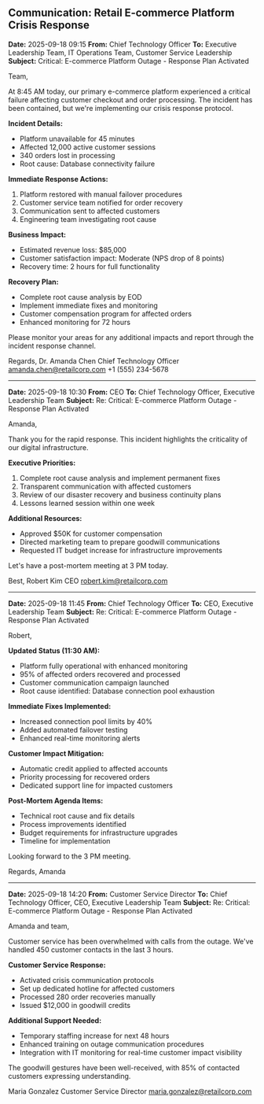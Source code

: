 ## Communication: Retail E-commerce Platform Crisis Response

**Date:** 2025-09-18 09:15
**From:** Chief Technology Officer
**To:** Executive Leadership Team, IT Operations Team, Customer Service Leadership
**Subject:** Critical: E-commerce Platform Outage - Response Plan Activated

Team,

At 8:45 AM today, our primary e-commerce platform experienced a critical failure affecting customer checkout and order processing. The incident has been contained, but we're implementing our crisis response protocol.

**Incident Details:**
- Platform unavailable for 45 minutes
- Affected 12,000 active customer sessions
- 340 orders lost in processing
- Root cause: Database connectivity failure

**Immediate Response Actions:**
1. Platform restored with manual failover procedures
2. Customer service team notified for order recovery
3. Communication sent to affected customers
4. Engineering team investigating root cause

**Business Impact:**
- Estimated revenue loss: $85,000
- Customer satisfaction impact: Moderate (NPS drop of 8 points)
- Recovery time: 2 hours for full functionality

**Recovery Plan:**
- Complete root cause analysis by EOD
- Implement immediate fixes and monitoring
- Customer compensation program for affected orders
- Enhanced monitoring for 72 hours

Please monitor your areas for any additional impacts and report through the incident response channel.

Regards,
Dr. Amanda Chen
Chief Technology Officer
amanda.chen@retailcorp.com
+1 (555) 234-5678

---

**Date:** 2025-09-18 10:30
**From:** CEO
**To:** Chief Technology Officer, Executive Leadership Team
**Subject:** Re: Critical: E-commerce Platform Outage - Response Plan Activated

Amanda,

Thank you for the rapid response. This incident highlights the criticality of our digital infrastructure.

**Executive Priorities:**
1. Complete root cause analysis and implement permanent fixes
2. Transparent communication with affected customers
3. Review of our disaster recovery and business continuity plans
4. Lessons learned session within one week

**Additional Resources:**
- Approved $50K for customer compensation
- Directed marketing team to prepare goodwill communications
- Requested IT budget increase for infrastructure improvements

Let's have a post-mortem meeting at 3 PM today.

Best,
Robert Kim
CEO
robert.kim@retailcorp.com

---

**Date:** 2025-09-18 11:45
**From:** Chief Technology Officer
**To:** CEO, Executive Leadership Team
**Subject:** Re: Critical: E-commerce Platform Outage - Response Plan Activated

Robert,

**Updated Status (11:30 AM):**
- Platform fully operational with enhanced monitoring
- 95% of affected orders recovered and processed
- Customer communication campaign launched
- Root cause identified: Database connection pool exhaustion

**Immediate Fixes Implemented:**
- Increased connection pool limits by 40%
- Added automated failover testing
- Enhanced real-time monitoring alerts

**Customer Impact Mitigation:**
- Automatic credit applied to affected accounts
- Priority processing for recovered orders
- Dedicated support line for impacted customers

**Post-Mortem Agenda Items:**
- Technical root cause and fix details
- Process improvements identified
- Budget requirements for infrastructure upgrades
- Timeline for implementation

Looking forward to the 3 PM meeting.

Regards,
Amanda

---

**Date:** 2025-09-18 14:20
**From:** Customer Service Director
**To:** Chief Technology Officer, CEO, Executive Leadership Team
**Subject:** Re: Critical: E-commerce Platform Outage - Response Plan Activated

Amanda and team,

Customer service has been overwhelmed with calls from the outage. We've handled 450 customer contacts in the last 3 hours.

**Customer Service Response:**
- Activated crisis communication protocols
- Set up dedicated hotline for affected customers
- Processed 280 order recoveries manually
- Issued $12,000 in goodwill credits

**Additional Support Needed:**
- Temporary staffing increase for next 48 hours
- Enhanced training on outage communication procedures
- Integration with IT monitoring for real-time customer impact visibility

The goodwill gestures have been well-received, with 85% of contacted customers expressing understanding.

Maria Gonzalez
Customer Service Director
maria.gonzalez@retailcorp.com